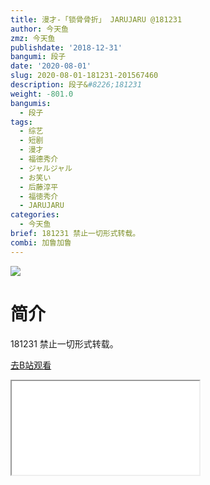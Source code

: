 ```yaml
---
title: 漫才-「锁骨骨折」 JARUJARU @181231
author: 今天鱼
zmz: 今天鱼
publishdate: '2018-12-31'
bangumi: 段子
date: '2020-08-01'
slug: 2020-08-01-181231-201567460
description: 段子&#8226;181231
weight: -801.0
bangumis:
  - 段子
tags:
  - 综艺
  - 短剧
  - 漫才
  - 福德秀介
  - ジャルジャル
  - お笑い
  - 后藤淳平
  - 福徳秀介
  - JARUJARU
categories:
  - 今天鱼
brief: 181231 禁止一切形式转载。
combi: 加鲁加鲁
---
```

![](https://i.imgur.com/VrBpSld.jpg)
# 简介  
181231
禁止一切形式转载。  

[去B站观看](https://www.bilibili.com/video/av201567460/)
<div class ="resp-container"><iframe class="testiframe" src="//player.bilibili.com/player.html?aid=201567460"", scrolling="no", allowfullscreen="true" > </iframe></div> 
